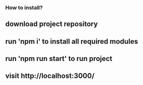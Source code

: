 ### How to install?

## download project repository

## run 'npm i' to install all required modules

## run 'npm run start' to run project

## visit http://localhost:3000/
